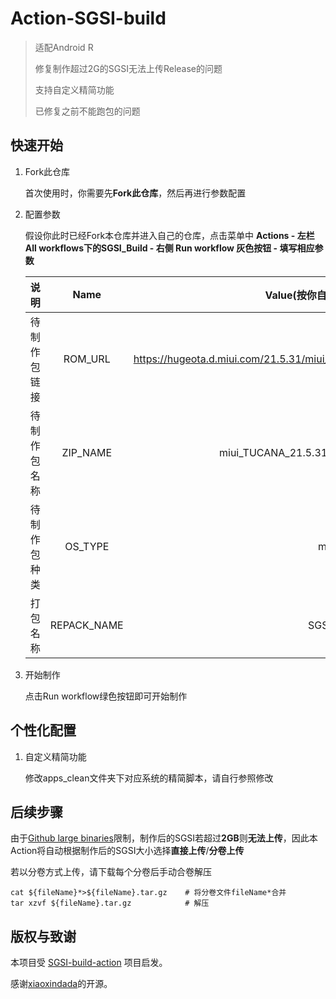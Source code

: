 # Action-SGSI-build

> 适配Android R
>
> 修复制作超过2G的SGSI无法上传Release的问题
>
> 支持自定义精简功能
>
> 已修复之前不能跑包的问题

## 快速开始

1. Fork此仓库
   
   首次使用时，你需要先**Fork此仓库**，然后再进行参数配置

2. 配置参数

   假设你此时已经Fork本仓库并进入自己的仓库，点击菜单中 **Actions - 左栏All workflows下的SGSI_Build - 右侧 Run workflow 灰色按钮 - 填写相应参数**

   |说明               |Name       |Value(按你自己的需求填写)                                                 |
   |:------:           |:------:   | :------------------------:                                               |
   |待制作包链接       |ROM_URL    |https://hugeota.d.miui.com/21.5.31/miui_TUCANA_21.5.31_cb42ec9bed_11.0.zip|
   |待制作包名称       |ZIP_NAME   |miui_TUCANA_21.5.31_cb42ec9bed_11.0.zip                                   |
   |待制作包种类       |OS_TYPE    |miui                                                                      |
   |打包名称           |REPACK_NAME|SGSI.zip                                                                  |

3. 开始制作
   
   点击Run workflow绿色按钮即可开始制作

## 个性化配置

1. 自定义精简功能
   
   修改apps_clean文件夹下对应系统的精简脚本，请自行参照修改

## 后续步骤

由于[Github large binaries](https://docs.github.com/en/github/managing-large-files/working-with-large-files/distributing-large-binaries)限制，制作后的SGSI若超过**2GB**则**无法上传**，因此本Action将自动根据制作后的SGSI大小选择**直接上传**/**分卷上传**

若以分卷方式上传，请下载每个分卷后手动合卷解压

```
cat ${fileName}*>${fileName}.tar.gz    # 将分卷文件fileName*合并
tar xzvf ${fileName}.tar.gz            # 解压
```

## 版权与致谢

本项目受 [SGSI-build-action](https://github.com/xiaoxindada/SGSI-build-action) 项目启发。

感谢[xiaoxindada](https://github.com/xiaoxindada)的开源。

